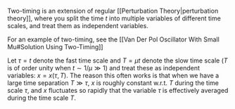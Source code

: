 Two-timing is an extension of regular [[Perturbation Theory|perturbation theory]], where you split the time $t$ into multiple variables of different time scales, and treat them as independent variables. 

For an example of two-timing, see the [[Van Der Pol Oscillator With Small Mu#Solution Using Two-Timing]]


Let $\tau=t$ denote the fast time scale and $T=\mu t$ denote the slow time scale ($T$ is of order unity when $t\sim 1/\mu\gg 1$) and treat these as independent variables: $x=x(\tau, T)$. The reason this often works is that when we have a large time separation $T\gg\tau$, $x$ is roughly constant w.r.t. $T$ during the time scale $\tau$, and $x$ fluctuates so rapidly that the variable $\tau$ is effectively averaged during the time scale $T$.